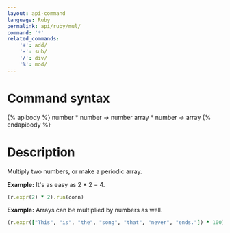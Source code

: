 ```yaml
---
layout: api-command 
language: Ruby
permalink: api/ruby/mul/
command: '*'
related_commands:
    '+': add/
    '-': sub/
    '/': div/
    '%': mod/
---
```


# Command syntax #

{% apibody %}
number * number &rarr; number
array * number &rarr; array
{% endapibody %}

# Description #

Multiply two numbers, or make a periodic array.

__Example:__ It's as easy as 2 * 2 = 4.

```rb
(r.expr(2) * 2).run(conn)
```

__Example:__ Arrays can be multiplied by numbers as well.

```rb
(r.expr(["This", "is", "the", "song", "that", "never", "ends."]) * 100).run(conn)
```

